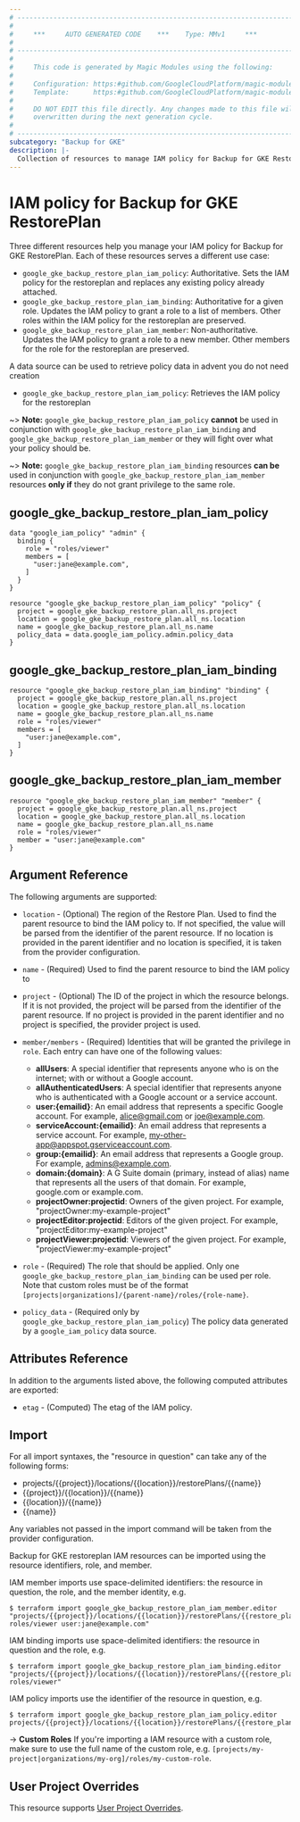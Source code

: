 ```yaml
---
# ----------------------------------------------------------------------------
#
#     ***     AUTO GENERATED CODE    ***    Type: MMv1     ***
#
# ----------------------------------------------------------------------------
#
#     This code is generated by Magic Modules using the following:
#
#     Configuration: https:#github.com/GoogleCloudPlatform/magic-modules/tree/main/mmv1/products/gkebackup/RestorePlan.yaml
#     Template:      https:#github.com/GoogleCloudPlatform/magic-modules/tree/main/mmv1/templates/terraform/resource_iam.html.markdown.tmpl
#
#     DO NOT EDIT this file directly. Any changes made to this file will be
#     overwritten during the next generation cycle.
#
# ----------------------------------------------------------------------------
subcategory: "Backup for GKE"
description: |-
  Collection of resources to manage IAM policy for Backup for GKE RestorePlan
---
```


# IAM policy for Backup for GKE RestorePlan

Three different resources help you manage your IAM policy for Backup for GKE RestorePlan. Each of these resources serves a different use case:

* `google_gke_backup_restore_plan_iam_policy`: Authoritative. Sets the IAM policy for the restoreplan and replaces any existing policy already attached.
* `google_gke_backup_restore_plan_iam_binding`: Authoritative for a given role. Updates the IAM policy to grant a role to a list of members. Other roles within the IAM policy for the restoreplan are preserved.
* `google_gke_backup_restore_plan_iam_member`: Non-authoritative. Updates the IAM policy to grant a role to a new member. Other members for the role for the restoreplan are preserved.

A data source can be used to retrieve policy data in advent you do not need creation

* `google_gke_backup_restore_plan_iam_policy`: Retrieves the IAM policy for the restoreplan

~> **Note:** `google_gke_backup_restore_plan_iam_policy` **cannot** be used in conjunction with `google_gke_backup_restore_plan_iam_binding` and `google_gke_backup_restore_plan_iam_member` or they will fight over what your policy should be.

~> **Note:** `google_gke_backup_restore_plan_iam_binding` resources **can be** used in conjunction with `google_gke_backup_restore_plan_iam_member` resources **only if** they do not grant privilege to the same role.



## google_gke_backup_restore_plan_iam_policy

```hcl
data "google_iam_policy" "admin" {
  binding {
    role = "roles/viewer"
    members = [
      "user:jane@example.com",
    ]
  }
}

resource "google_gke_backup_restore_plan_iam_policy" "policy" {
  project = google_gke_backup_restore_plan.all_ns.project
  location = google_gke_backup_restore_plan.all_ns.location
  name = google_gke_backup_restore_plan.all_ns.name
  policy_data = data.google_iam_policy.admin.policy_data
}
```

## google_gke_backup_restore_plan_iam_binding

```hcl
resource "google_gke_backup_restore_plan_iam_binding" "binding" {
  project = google_gke_backup_restore_plan.all_ns.project
  location = google_gke_backup_restore_plan.all_ns.location
  name = google_gke_backup_restore_plan.all_ns.name
  role = "roles/viewer"
  members = [
    "user:jane@example.com",
  ]
}
```

## google_gke_backup_restore_plan_iam_member

```hcl
resource "google_gke_backup_restore_plan_iam_member" "member" {
  project = google_gke_backup_restore_plan.all_ns.project
  location = google_gke_backup_restore_plan.all_ns.location
  name = google_gke_backup_restore_plan.all_ns.name
  role = "roles/viewer"
  member = "user:jane@example.com"
}
```


## Argument Reference

The following arguments are supported:

* `location` - (Optional) The region of the Restore Plan.
 Used to find the parent resource to bind the IAM policy to. If not specified,
  the value will be parsed from the identifier of the parent resource. If no location is provided in the parent identifier and no
  location is specified, it is taken from the provider configuration.
* `name` - (Required) Used to find the parent resource to bind the IAM policy to

* `project` - (Optional) The ID of the project in which the resource belongs.
    If it is not provided, the project will be parsed from the identifier of the parent resource. If no project is provided in the parent identifier and no project is specified, the provider project is used.

* `member/members` - (Required) Identities that will be granted the privilege in `role`.
  Each entry can have one of the following values:
  * **allUsers**: A special identifier that represents anyone who is on the internet; with or without a Google account.
  * **allAuthenticatedUsers**: A special identifier that represents anyone who is authenticated with a Google account or a service account.
  * **user:{emailid}**: An email address that represents a specific Google account. For example, alice@gmail.com or joe@example.com.
  * **serviceAccount:{emailid}**: An email address that represents a service account. For example, my-other-app@appspot.gserviceaccount.com.
  * **group:{emailid}**: An email address that represents a Google group. For example, admins@example.com.
  * **domain:{domain}**: A G Suite domain (primary, instead of alias) name that represents all the users of that domain. For example, google.com or example.com.
  * **projectOwner:projectid**: Owners of the given project. For example, "projectOwner:my-example-project"
  * **projectEditor:projectid**: Editors of the given project. For example, "projectEditor:my-example-project"
  * **projectViewer:projectid**: Viewers of the given project. For example, "projectViewer:my-example-project"

* `role` - (Required) The role that should be applied. Only one
    `google_gke_backup_restore_plan_iam_binding` can be used per role. Note that custom roles must be of the format
    `[projects|organizations]/{parent-name}/roles/{role-name}`.

* `policy_data` - (Required only by `google_gke_backup_restore_plan_iam_policy`) The policy data generated by
  a `google_iam_policy` data source.

## Attributes Reference

In addition to the arguments listed above, the following computed attributes are
exported:

* `etag` - (Computed) The etag of the IAM policy.

## Import

For all import syntaxes, the "resource in question" can take any of the following forms:

* projects/{{project}}/locations/{{location}}/restorePlans/{{name}}
* {{project}}/{{location}}/{{name}}
* {{location}}/{{name}}
* {{name}}

Any variables not passed in the import command will be taken from the provider configuration.

Backup for GKE restoreplan IAM resources can be imported using the resource identifiers, role, and member.

IAM member imports use space-delimited identifiers: the resource in question, the role, and the member identity, e.g.
```
$ terraform import google_gke_backup_restore_plan_iam_member.editor "projects/{{project}}/locations/{{location}}/restorePlans/{{restore_plan}} roles/viewer user:jane@example.com"
```

IAM binding imports use space-delimited identifiers: the resource in question and the role, e.g.
```
$ terraform import google_gke_backup_restore_plan_iam_binding.editor "projects/{{project}}/locations/{{location}}/restorePlans/{{restore_plan}} roles/viewer"
```

IAM policy imports use the identifier of the resource in question, e.g.
```
$ terraform import google_gke_backup_restore_plan_iam_policy.editor projects/{{project}}/locations/{{location}}/restorePlans/{{restore_plan}}
```

-> **Custom Roles** If you're importing a IAM resource with a custom role, make sure to use the
 full name of the custom role, e.g. `[projects/my-project|organizations/my-org]/roles/my-custom-role`.

## User Project Overrides

This resource supports [User Project Overrides](https://registry.terraform.io/providers/hashicorp/google/latest/docs/guides/provider_reference#user_project_override).
